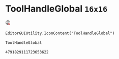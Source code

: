 # ToolHandleGlobal `16x16`
<img src="/img/ToolHandleGlobal.png" width=16 height=16>

``` CSharp
EditorGUIUtility.IconContent("ToolHandleGlobal")
```
```
ToolHandleGlobal
```
```
4791829111723653622
```
